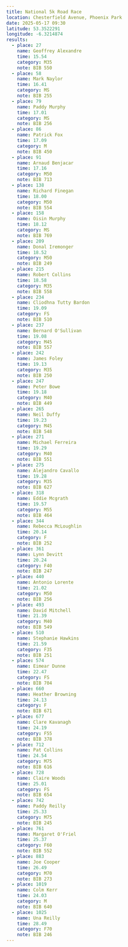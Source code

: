 ```yaml
---
title: National 5k Road Race
location: Chesterfield Avenue, Phoenix Park
date: 2025-05-17 09:30
latitude: 53.3522291
longitude: -6.3214874
results:
  - place: 27
    name: Geoffrey Alexandre
    time: 15.54
    category: M35
    note: BIB 550
  - place: 58
    name: Mark Naylor
    time: 16.41
    category: MS
    note: BIB 255
  - place: 79
    name: Paddy Murphy
    time: 17.01
    category: MS
    note: BIB 256
  - place: 86
    name: Patrick Fox
    time: 17.09
    category: M
    note: BIB 450
  - place: 91
    name: Arnaud Benjacar
    time: 17.16
    category: M50
    note: BIB 713
  - place: 138
    name: Richard Finegan
    time: 18.00
    category: M50
    note: BIB 554
  - place: 158
    name: Oisin Murphy
    time: 18.12
    category: MS
    note: BIB 769
  - place: 209
    name: Donal Iremonger
    time: 18.52
    category: M50
    note: BIB 249
  - place: 215
    name: Robert Collins
    time: 18.58
    category: M35
    note: BIB 558
  - place: 234
    name: Cliodhna Tutty Bardon
    time: 19.09
    category: FS
    note: BIB 510
  - place: 237
    name: Bernard O'Sullivan
    time: 19.08
    category: M45
    note: BIB 557
  - place: 242
    name: James Foley
    time: 19.13
    category: M35
    note: BIB 250
  - place: 247
    name: Peter Bowe
    time: 19.18
    category: M40
    note: BIB 449
  - place: 265
    name: Neil Duffy
    time: 19.23
    category: M45
    note: BIB 548
  - place: 271
    name: Michael Ferreira
    time: 19.29
    category: M40
    note: BIB 551
  - place: 275
    name: Alejandro Cavallo
    time: 19.28
    category: M35
    note: BIB 627
  - place: 318
    name: Eddie Mcgrath
    time: 19.57
    category: M55
    note: BIB 464
  - place: 344
    name: Rebecca McLoughlin
    time: 20.14
    category: F
    note: BIB 252
  - place: 361
    name: Lynn Devitt
    time: 20.24
    category: F40
    note: BIB 247
  - place: 440
    name: Antonio Lorente
    time: 21.02
    category: M50
    note: BIB 256
  - place: 493
    name: David Mitchell
    time: 21.39
    category: M40
    note: BIB 549
  - place: 510
    name: Stephanie Hawkins
    time: 21.59
    category: F35
    note: BIB 251
  - place: 574
    name: Eimear Dunne
    time: 22.47
    category: FS
    note: BIB 704
  - place: 660
    name: Heather Browning
    time: 24.13
    category: F
    note: BIB 671
  - place: 677
    name: Clare Kavanagh
    time: 24.19
    category: F55
    note: BIB 378
  - place: 712
    name: Pat Collins
    time: 24.54
    category: M75
    note: BIB 616
  - place: 728
    name: Claire Woods
    time: 25.01
    category: FS
    note: BIB 654
  - place: 742
    name: Paddy Reilly
    time: 25.33
    category: M75
    note: BIB 245
  - place: 761
    name: Margaret O'Friel
    time: 25.37
    category: F60
    note: BIB 552
  - place: 883
    name: Joe Cooper
    time: 26.49
    category: M70
    note: BIB 273
  - place: 1019
    name: Colm Kerr
    time: 24.03
    category: M
    note: BIB 640
  - place: 1025
    name: Una Reilly
    time: 28.49
    category: F70
    note: BIB 246
---
```

